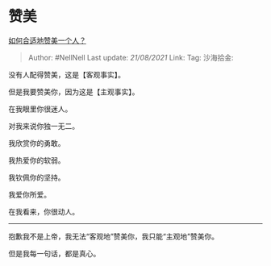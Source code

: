 # 赞美

[如何合适地赞美一个人？](https://www.zhihu.com/question/20667141/answer/1876948754)

> Author: #NellNell
> Last update: *21/08/2021*
> Link:
> Tag:
> 沙海拾金:

没有人配得赞美，这是【客观事实】。

但是我要赞美你，因为这是【主观事实】。

在我眼里你很迷人。

对我来说你独一无二。

我欣赏你的勇敢。

我热爱你的软弱。

我钦佩你的坚持。

我爱你所爱。

在我看来，你很动人。

---

抱歉我不是上帝，我无法“客观地”赞美你，我只能“主观地”赞美你。

但是我每一句话，都是真心。

